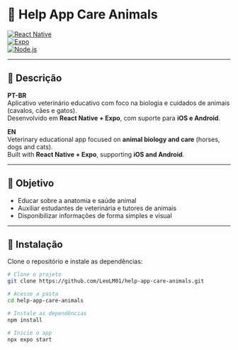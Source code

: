 # 🐾 Help App Care Animals  

[![React Native](https://img.shields.io/badge/React%20Native-20232A?style=for-the-badge&logo=react&logoColor=61DAFB)](https://reactnative.dev/)  
[![Expo](https://img.shields.io/badge/Expo-000020?style=for-the-badge&logo=expo&logoColor=white)](https://expo.dev/)  
[![Node.js](https://img.shields.io/badge/Node.js-43853D?style=for-the-badge&logo=node.js&logoColor=white)](https://nodejs.org/)  

---

## 📖 Descrição

**PT-BR**  
Aplicativo veterinário educativo com foco na biologia e cuidados de animais (cavalos, cães e gatos).  
Desenvolvido em **React Native + Expo**, com suporte para **iOS e Android**.  

**EN**  
Veterinary educational app focused on **animal biology and care** (horses, dogs and cats).  
Built with **React Native + Expo**, supporting **iOS and Android**.  

---

## 🎯 Objetivo

- Educar sobre a anatomia e saúde animal  
- Auxiliar estudantes de veterinária e tutores de animais  
- Disponibilizar informações de forma simples e visual  

---

## 🚀 Instalação

Clone o repositório e instale as dependências:

```bash
# Clone o projeto
git clone https://github.com/LeoLM01/help-app-care-animals.git

# Acesse a pasta
cd help-app-care-animals

# Instale as dependências
npm install

# Inicie o app
npx expo start
